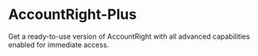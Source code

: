 # AccountRight-Plus
Get a ready-to-use version of AccountRight with all advanced capabilities enabled for immediate access.

